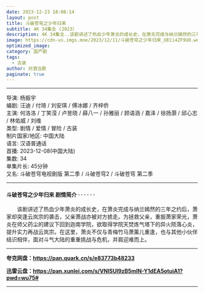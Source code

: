 ```yaml
---
date: 2023-12-23 18:08:14
layout: post
title: 斗破苍穹之少年归来
subtitle: 4K 34集全 (2023）
description: 4K 34集全..该剧讲述了热血少年萧炎的成长史，在萧炎完成与纳兰嫣然的三年之约后，萧家却突逢云岚宗的袭击，父亲萧战亦被对方掳走。为拯救父亲，重振萧家荣光，萧炎在师父药尘的建议下回到迦南学院...
image: https://cdn-us.imgs.moe/2023/12/11/斗破苍穹之少年归来_OECi4ZF9UO.webp
optimized_image: 
category: 国产剧
tags:
  - 古装
author: 对酒当歌
paginate: true
---
```


---

导演: 杨振宇  
编剧: 汪迪 / 付琦 / 刘安琪 / 傅冰娜 / 齐梓侨  
主演: 何洛洛 / 丁笑滢 / 卢昱晓 / 薛八一 / 孙雅丽 / 顾语涵 / 嘉泽 / 徐扬灏 / 邱心志 / 林佑威 / 刘维  
类型: 剧情 / 爱情 / 冒险 / 古装  
制片国家/地区: 中国大陆  
语言: 汉语普通话  
首播: 2023-12-08(中国大陆)  
集数: 34  
单集片长: 45分钟  
又名: 斗破苍穹电视剧版 第二季 / 斗破苍穹2 / 斗破苍穹 第二季  

---

#### 斗破苍穹之少年归来 剧情简介 · · · · · ·

　　该剧讲述了热血少年萧炎的成长史，在萧炎完成与纳兰嫣然的三年之约后，萧家却突逢云岚宗的袭击，父亲萧战亦被对方掳走。为拯救父亲，重振萧家荣光，萧炎在师父药尘的建议下回到迦南学院，欲取得学院天焚炼气塔下的异火陨落心炎，提升实力再战云岚宗。在这里，萧炎不仅与青梅竹马萧薰儿重逢，也与其他小伙伴结识相伴，面对斗气大陆的重重挑战与危机，并肩迎难而上。

---

**夸克网盘：<https://pan.quark.cn/s/e83773b48233>**

**迅雷云盘：<https://pan.xunlei.com/s/VNlSUl9zB5mIN-Y1dEA5otuiA1?pwd=wu75#>**

---
